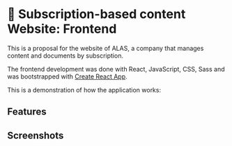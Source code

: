 # :rocket: Subscription-based content Website: Frontend

This is a proposal for the website of ALAS, a company that manages content and documents by subscription.

The frontend development was done with React, JavaScript, CSS, Sass and was bootstrapped with [Create React App](https://create-react-app.dev/).

This is a demonstration of how the application works:


## Features


## Screenshots
<!--stackedit_data:
eyJoaXN0b3J5IjpbMTg3ODQxNTIxNCwtMTg3NjM0NDY1MV19
-->